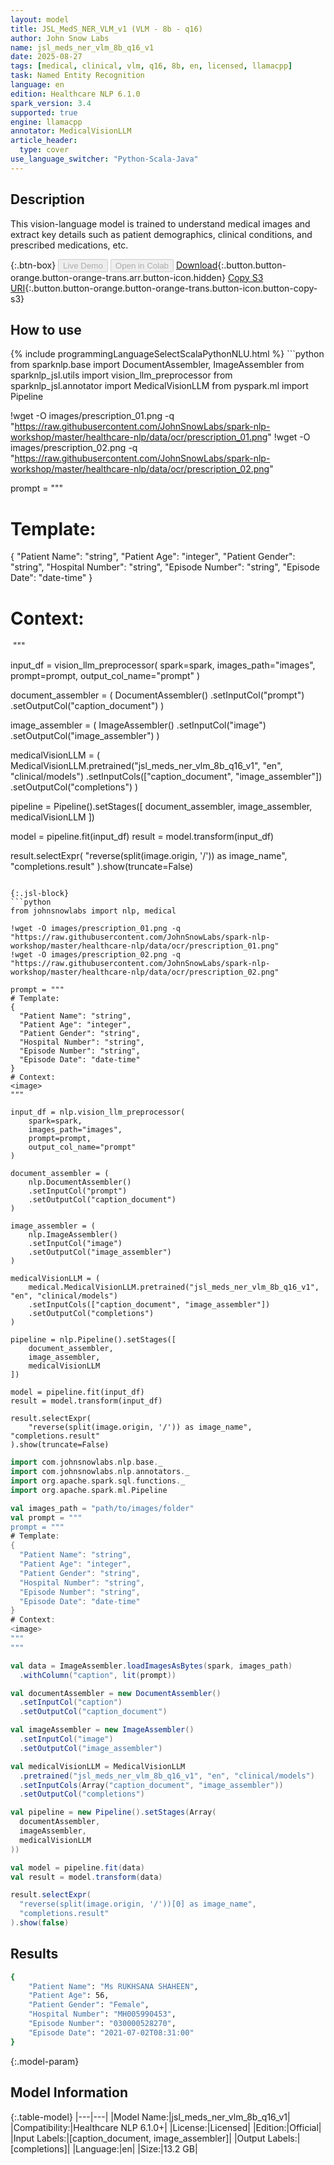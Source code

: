 ```yaml
---
layout: model
title: JSL_MedS_NER_VLM_v1 (VLM - 8b - q16)
author: John Snow Labs
name: jsl_meds_ner_vlm_8b_q16_v1
date: 2025-08-27
tags: [medical, clinical, vlm, q16, 8b, en, licensed, llamacpp]
task: Named Entity Recognition
language: en
edition: Healthcare NLP 6.1.0
spark_version: 3.4
supported: true
engine: llamacpp
annotator: MedicalVisionLLM
article_header:
  type: cover
use_language_switcher: "Python-Scala-Java"
---
```


## Description

This vision-language model is trained to understand medical images and extract key details such as patient demographics, clinical conditions, and prescribed medications, etc.

{:.btn-box}
<button class="button button-orange" disabled>Live Demo</button>
<button class="button button-orange" disabled>Open in Colab</button>
[Download](https://s3.amazonaws.com/auxdata.johnsnowlabs.com/clinical/models/jsl_meds_ner_vlm_8b_q16_v1_en_6.1.0_3.4_1756305518082.zip){:.button.button-orange.button-orange-trans.arr.button-icon.hidden}
[Copy S3 URI](s3://auxdata.johnsnowlabs.com/clinical/models/jsl_meds_ner_vlm_8b_q16_v1_en_6.1.0_3.4_1756305518082.zip){:.button.button-orange.button-orange-trans.button-icon.button-copy-s3}

## How to use



<div class="tabs-box" markdown="1">
{% include programmingLanguageSelectScalaPythonNLU.html %}
```python
from sparknlp.base import DocumentAssembler, ImageAssembler
from sparknlp_jsl.utils import vision_llm_preprocessor
from sparknlp_jsl.annotator import MedicalVisionLLM
from pyspark.ml import Pipeline

!wget -O images/prescription_01.png -q "https://raw.githubusercontent.com/JohnSnowLabs/spark-nlp-workshop/master/healthcare-nlp/data/ocr/prescription_01.png"
!wget -O images/prescription_02.png -q "https://raw.githubusercontent.com/JohnSnowLabs/spark-nlp-workshop/master/healthcare-nlp/data/ocr/prescription_02.png"

prompt = """
# Template:
{
  "Patient Name": "string",
  "Patient Age": "integer",
  "Patient Gender": "string",
  "Hospital Number": "string",
  "Episode Number": "string",
  "Episode Date": "date-time"
}
# Context:
<image>
"""

input_df = vision_llm_preprocessor(
    spark=spark,
    images_path="images",
    prompt=prompt,
    output_col_name="prompt"
)

document_assembler = (
    DocumentAssembler()
    .setInputCol("prompt")
    .setOutputCol("caption_document")
)

image_assembler = (
    ImageAssembler()
    .setInputCol("image")
    .setOutputCol("image_assembler")
)

medicalVisionLLM = (
    MedicalVisionLLM.pretrained("jsl_meds_ner_vlm_8b_q16_v1", "en", "clinical/models")
    .setInputCols(["caption_document", "image_assembler"])
    .setOutputCol("completions")
)

pipeline = Pipeline().setStages([
    document_assembler,
    image_assembler,
    medicalVisionLLM
])

model = pipeline.fit(input_df)
result = model.transform(input_df)

result.selectExpr(
    "reverse(split(image.origin, '/')) as image_name", "completions.result"
).show(truncate=False)

```

{:.jsl-block}
```python
from johnsnowlabs import nlp, medical

!wget -O images/prescription_01.png -q "https://raw.githubusercontent.com/JohnSnowLabs/spark-nlp-workshop/master/healthcare-nlp/data/ocr/prescription_01.png"
!wget -O images/prescription_02.png -q "https://raw.githubusercontent.com/JohnSnowLabs/spark-nlp-workshop/master/healthcare-nlp/data/ocr/prescription_02.png"

prompt = """
# Template:
{
  "Patient Name": "string",
  "Patient Age": "integer",
  "Patient Gender": "string",
  "Hospital Number": "string",
  "Episode Number": "string",
  "Episode Date": "date-time"
}
# Context:
<image>
"""

input_df = nlp.vision_llm_preprocessor(
    spark=spark,
    images_path="images",
    prompt=prompt,
    output_col_name="prompt"
)

document_assembler = (
    nlp.DocumentAssembler()
    .setInputCol("prompt")
    .setOutputCol("caption_document")
)

image_assembler = (
    nlp.ImageAssembler()
    .setInputCol("image")
    .setOutputCol("image_assembler")
)

medicalVisionLLM = (
    medical.MedicalVisionLLM.pretrained("jsl_meds_ner_vlm_8b_q16_v1", "en", "clinical/models")
    .setInputCols(["caption_document", "image_assembler"])
    .setOutputCol("completions")
)

pipeline = nlp.Pipeline().setStages([
    document_assembler,
    image_assembler,
    medicalVisionLLM
])

model = pipeline.fit(input_df)
result = model.transform(input_df)

result.selectExpr(
    "reverse(split(image.origin, '/')) as image_name", "completions.result"
).show(truncate=False)

```
```scala
import com.johnsnowlabs.nlp.base._
import com.johnsnowlabs.nlp.annotators._
import org.apache.spark.sql.functions._
import org.apache.spark.ml.Pipeline

val images_path = "path/to/images/folder"
val prompt = """
prompt = """
# Template:
{
  "Patient Name": "string",
  "Patient Age": "integer",
  "Patient Gender": "string",
  "Hospital Number": "string",
  "Episode Number": "string",
  "Episode Date": "date-time"
}
# Context:
<image>
"""
"""

val data = ImageAssembler.loadImagesAsBytes(spark, images_path)
  .withColumn("caption", lit(prompt))

val documentAssembler = new DocumentAssembler()
  .setInputCol("caption")
  .setOutputCol("caption_document")

val imageAssembler = new ImageAssembler()
  .setInputCol("image")
  .setOutputCol("image_assembler")

val medicalVisionLLM = MedicalVisionLLM
  .pretrained("jsl_meds_ner_vlm_8b_q16_v1", "en", "clinical/models")
  .setInputCols(Array("caption_document", "image_assembler"))
  .setOutputCol("completions")

val pipeline = new Pipeline().setStages(Array(
  documentAssembler,
  imageAssembler,
  medicalVisionLLM
))

val model = pipeline.fit(data)
val result = model.transform(data)

result.selectExpr(
  "reverse(split(image.origin, '/'))[0] as image_name",
  "completions.result"
).show(false)

```
</div>

## Results

```bash
{
    "Patient Name": "Ms RUKHSANA SHAHEEN",
    "Patient Age": 56,
    "Patient Gender": "Female",
    "Hospital Number": "MH005990453",
    "Episode Number": "030000528270",
    "Episode Date": "2021-07-02T08:31:00"
}
```

{:.model-param}
## Model Information

{:.table-model}
|---|---|
|Model Name:|jsl_meds_ner_vlm_8b_q16_v1|
|Compatibility:|Healthcare NLP 6.1.0+|
|License:|Licensed|
|Edition:|Official|
|Input Labels:|[caption_document, image_assembler]|
|Output Labels:|[completions]|
|Language:|en|
|Size:|13.2 GB|